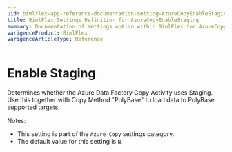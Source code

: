 ```yaml
---
uid: bimlflex-app-reference-documentation-setting-AzureCopyEnableStaging
title: BimlFlex Settings Definition for AzureCopyEnableStaging
summary: Documentation of settings option within BimlFlex for AzureCopyEnableStaging
varigenceProduct: BimlFlex
varigenceArticleType: Reference
---
```


# Enable Staging

Determines whether the Azure Data Factory Copy Activity uses Staging. Use this together with Copy Method "PolyBase" to load data to PolyBase supported targets.

Notes:

* This setting is part of the `Azure Copy` settings category.
* The default value for this setting is `N`.